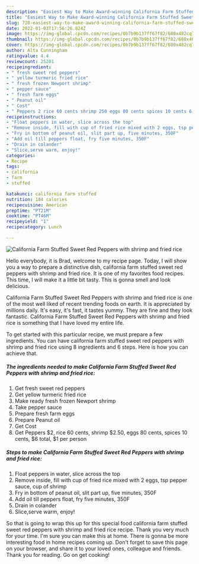 ```yaml
---
description: "Easiest Way to Make Award-winning California Farm Stuffed Sweet Red Peppers with shrimp and fried rice"
title: "Easiest Way to Make Award-winning California Farm Stuffed Sweet Red Peppers with shrimp and fried rice"
slug: 728-easiest-way-to-make-award-winning-california-farm-stuffed-sweet-red-peppers-with-shrimp-and-fried-rice
date: 2022-01-03T17:56:26.824Z
image: https://img-global.cpcdn.com/recipes/0b7b9b137ff67f82/680x482cq70/california-farm-stuffed-sweet-red-peppers-with-shrimp-and-fried-rice-recipe-main-photo.jpg
thumbnail: https://img-global.cpcdn.com/recipes/0b7b9b137ff67f82/680x482cq70/california-farm-stuffed-sweet-red-peppers-with-shrimp-and-fried-rice-recipe-main-photo.jpg
cover: https://img-global.cpcdn.com/recipes/0b7b9b137ff67f82/680x482cq70/california-farm-stuffed-sweet-red-peppers-with-shrimp-and-fried-rice-recipe-main-photo.jpg
author: Alta Cunningham
ratingvalue: 4.4
reviewcount: 25201
recipeingredient:
- " fresh sweet red peppers"
- " yellow turmeric fried rice"
- " fresh frozen Newport shrimp"
- " pepper sauce"
- " fresh farm eggs"
- " Peanut oil"
- " Cost"
- " Peppers 2 rice 60 cents shrimp 250 eggs 80 cents spices 10 cents 6 total 1 per person"
recipeinstructions:
- "Float peppers in water, slice across the top"
- "Remove inside, fill with cup of fried rice mixed with 2 eggs, tsp pepper sauce, cup of shrimp"
- "Fry in bottom of peanut oil, slit part up, five minutes, 350F"
- "Add oil till peppers float, fry five minutes, 350F"
- "Drain in colander"
- "Slice,serve warm, enjoy!"
categories:
- Recipe
tags:
- california
- farm
- stuffed

katakunci: california farm stuffed 
nutrition: 184 calories
recipecuisine: American
preptime: "PT21M"
cooktime: "PT46M"
recipeyield: "1"
recipecategory: Lunch

---
```



![California Farm Stuffed Sweet Red Peppers with shrimp and fried rice](https://img-global.cpcdn.com/recipes/0b7b9b137ff67f82/680x482cq70/california-farm-stuffed-sweet-red-peppers-with-shrimp-and-fried-rice-recipe-main-photo.jpg)

Hello everybody, it is Brad, welcome to my recipe page. Today, I will show you a way to prepare a distinctive dish, california farm stuffed sweet red peppers with shrimp and fried rice. It is one of my favorites food recipes. This time, I will make it a little bit tasty. This is gonna smell and look delicious.



California Farm Stuffed Sweet Red Peppers with shrimp and fried rice is one of the most well liked of recent trending foods on earth. It is appreciated by millions daily. It's easy, it's fast, it tastes yummy. They are fine and they look fantastic. California Farm Stuffed Sweet Red Peppers with shrimp and fried rice is something that I have loved my entire life.


To get started with this particular recipe, we must prepare a few ingredients. You can have california farm stuffed sweet red peppers with shrimp and fried rice using 8 ingredients and 6 steps. Here is how you can achieve that.

<!--inarticleads1-->

##### The ingredients needed to make California Farm Stuffed Sweet Red Peppers with shrimp and fried rice:

1. Get  fresh sweet red peppers
1. Get  yellow turmeric fried rice
1. Make ready  fresh frozen Newport shrimp
1. Take  pepper sauce
1. Prepare  fresh farm eggs
1. Prepare  Peanut oil
1. Get  Cost
1. Get  Peppers $2, rice 60 cents, shrimp $2.50, eggs 80 cents, spices 10 cents, $6 total, $1 per person




<!--inarticleads2-->

##### Steps to make California Farm Stuffed Sweet Red Peppers with shrimp and fried rice:

1. Float peppers in water, slice across the top
1. Remove inside, fill with cup of fried rice mixed with 2 eggs, tsp pepper sauce, cup of shrimp
1. Fry in bottom of peanut oil, slit part up, five minutes, 350F
1. Add oil till peppers float, fry five minutes, 350F
1. Drain in colander
1. Slice,serve warm, enjoy!




So that is going to wrap this up for this special food california farm stuffed sweet red peppers with shrimp and fried rice recipe. Thank you very much for your time. I'm sure you can make this at home. There is gonna be more interesting food in home recipes coming up. Don't forget to save this page on your browser, and share it to your loved ones, colleague and friends. Thank you for reading. Go on get cooking!
